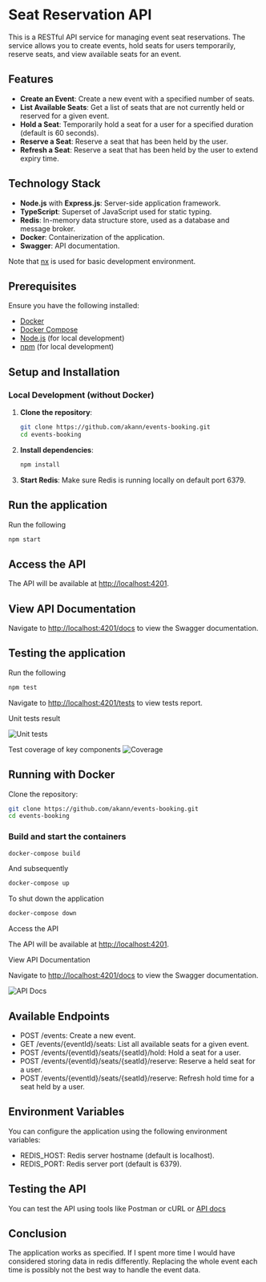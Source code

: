 # Seat Reservation API

This is a RESTful API service for managing event seat reservations. The service allows you to create events, hold seats for users temporarily, reserve seats, and view available seats for an event.

## Features

- **Create an Event**: Create a new event with a specified number of seats.
- **List Available Seats**: Get a list of seats that are not currently held or reserved for a given event.
- **Hold a Seat**: Temporarily hold a seat for a user for a specified duration (default is 60 seconds).
- **Reserve a Seat**: Reserve a seat that has been held by the user.
- **Refresh a Seat**: Reserve a seat that has been held by the user to extend expiry time.

## Technology Stack

- **Node.js** with **Express.js**: Server-side application framework.
- **TypeScript**: Superset of JavaScript used for static typing.
- **Redis**: In-memory data structure store, used as a database and message broker.
- **Docker**: Containerization of the application.
- **Swagger**: API documentation.

Note that [nx](https://nx.dev/) is used for basic development environment.

## Prerequisites

Ensure you have the following installed:

- [Docker](https://www.docker.com/get-started)
- [Docker Compose](https://docs.docker.com/compose/install/)
- [Node.js](https://nodejs.org/en/) (for local development)
- [npm](https://www.npmjs.com/get-npm) (for local development)

## Setup and Installation

### Local Development (without Docker)

1. **Clone the repository**:

   ```bash
   git clone https://github.com/akann/events-booking.git
   cd events-booking
   ```

2. **Install dependencies**:

   ```bash
   npm install
   ```

3. **Start Redis**:
   Make sure Redis is running locally on default port 6379.

## Run the application

Run the following

```bash
npm start
```

## Access the API

The API will be available at <http://localhost:4201>.

## View API Documentation

Navigate to <http://localhost:4201/docs> to view the Swagger documentation.

## Testing the application

Run the following

```bash
npm test
```

Navigate to <http://localhost:4201/tests> to view tests report.

Unit tests result

![Unit tests](tests.png)

Test coverage of key components
![Coverage](coverage.png)

## Running with Docker

Clone the repository:

```bash
git clone https://github.com/akann/events-booking.git
cd events-booking
```

### Build and start the containers

```bash
docker-compose build
```

And subsequently

```bash
docker-compose up
```

To shut down the application

```bash
docker-compose down
```

Access the API

The API will be available at <http://localhost:4201>.

View API Documentation

Navigate to <http://localhost:4201/docs> to view the Swagger documentation.

![API Docs](api.png)

## Available Endpoints

- POST /events: Create a new event.
- GET /events/{eventId}/seats: List all available seats for a given event.
- POST /events/{eventId}/seats/{seatId}/hold: Hold a seat for a user.
- POST /events/{eventId}/seats/{seatId}/reserve: Reserve a held seat for a user.
- POST /events/{eventId}/seats/{seatId}/reserve: Refresh hold time for a seat held by a user.

## Environment Variables

You can configure the application using the following environment variables:

- REDIS_HOST: Redis server hostname (default is localhost).
- REDIS_PORT: Redis server port (default is 6379).

## Testing the API

You can test the API using tools like Postman or cURL or [API docs](http://localhost:4201/docs)

## Conclusion

The application works as specified. If I spent more time I would have considered storing data in redis differently. Replacing the whole event each time is possibly not the best way to handle the event data.
